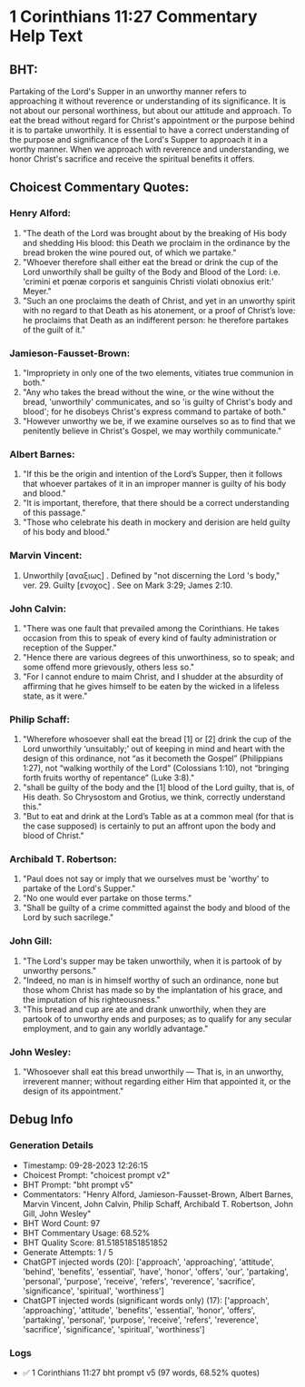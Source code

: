 # 1 Corinthians 11:27 Commentary Help Text

## BHT:
Partaking of the Lord's Supper in an unworthy manner refers to approaching it without reverence or understanding of its significance. It is not about our personal worthiness, but about our attitude and approach. To eat the bread without regard for Christ's appointment or the purpose behind it is to partake unworthily. It is essential to have a correct understanding of the purpose and significance of the Lord's Supper to approach it in a worthy manner. When we approach with reverence and understanding, we honor Christ's sacrifice and receive the spiritual benefits it offers.

## Choicest Commentary Quotes:
### Henry Alford:
1. "The death of the Lord was brought about by the breaking of His body and shedding His blood: this Death we proclaim in the ordinance by the bread broken the wine poured out, of which we partake."
2. "Whoever therefore shall either eat the bread or drink the cup of the Lord unworthily shall be guilty of the Body and Blood of the Lord: i.e. 'crimini et pœnæ corporis et sanguinis Christi violati obnoxius erit:' Meyer."
3. "Such an one proclaims the death of Christ, and yet in an unworthy spirit with no regard to that Death as his atonement, or a proof of Christ’s love: he proclaims that Death as an indifferent person: he therefore partakes of the guilt of it."

### Jamieson-Fausset-Brown:
1. "Impropriety in only one of the two elements, vitiates true communion in both."
2. "Any who takes the bread without the wine, or the wine without the bread, 'unworthily' communicates, and so 'is guilty of Christ's body and blood'; for he disobeys Christ's express command to partake of both."
3. "However unworthy we be, if we examine ourselves so as to find that we penitently believe in Christ's Gospel, we may worthily communicate."

### Albert Barnes:
1. "If this be the origin and intention of the Lord’s Supper, then it follows that whoever partakes of it in an improper manner is guilty of his body and blood."
2. "It is important, therefore, that there should be a correct understanding of this passage."
3. "Those who celebrate his death in mockery and derision are held guilty of his body and blood."

### Marvin Vincent:
1. Unworthily [αναξιως] . Defined by "not discerning the Lord 's body," ver. 29. Guilty [ενοχος] . See on Mark 3:29; James 2:10.

### John Calvin:
1. "There was one fault that prevailed among the Corinthians. He takes occasion from this to speak of every kind of faulty administration or reception of the Supper."
2. "Hence there are various degrees of this unworthiness, so to speak; and some offend more grievously, others less so."
3. "For I cannot endure to maim Christ, and I shudder at the absurdity of affirming that he gives himself to be eaten by the wicked in a lifeless state, as it were."

### Philip Schaff:
1. "Wherefore whosoever shall eat the bread [1] or [2] drink the cup of the Lord unworthily ‘unsuitably;’ out of keeping in mind and heart with the design of this ordinance, not “as it becometh the Gospel” (Philippians 1:27), not “walking worthily of the Lord” (Colossians 1:10), not “bringing forth fruits worthy of repentance” (Luke 3:8)."
2. "shall be guilty of the body and the [1] blood of the Lord guilty, that is, of His death. So Chrysostom and Grotius, we think, correctly understand this."
3. "But to eat and drink at the Lord’s Table as at a common meal (for that is the case supposed) is certainly to put an affront upon the body and blood of Christ."

### Archibald T. Robertson:
1. "Paul does not say or imply that we ourselves must be 'worthy' to partake of the Lord's Supper."
2. "No one would ever partake on those terms."
3. "Shall be guilty of a crime committed against the body and blood of the Lord by such sacrilege."

### John Gill:
1. "The Lord's supper may be taken unworthily, when it is partook of by unworthy persons."
2. "Indeed, no man is in himself worthy of such an ordinance, none but those whom Christ has made so by the implantation of his grace, and the imputation of his righteousness."
3. "This bread and cup are ate and drank unworthily, when they are partook of to unworthy ends and purposes; as to qualify for any secular employment, and to gain any worldly advantage."

### John Wesley:
1. "Whosoever shall eat this bread unworthily — That is, in an unworthy, irreverent manner; without regarding either Him that appointed it, or the design of its appointment."



## Debug Info
### Generation Details
- Timestamp: 09-28-2023 12:26:15
- Choicest Prompt: "choicest prompt v2"
- BHT Prompt: "bht prompt v5"
- Commentators: "Henry Alford, Jamieson-Fausset-Brown, Albert Barnes, Marvin Vincent, John Calvin, Philip Schaff, Archibald T. Robertson, John Gill, John Wesley"
- BHT Word Count: 97
- BHT Commentary Usage: 68.52%
- BHT Quality Score: 81.51851851851852
- Generate Attempts: 1 / 5
- ChatGPT injected words (20):
	['approach', 'approaching', 'attitude', 'behind', 'benefits', 'essential', 'have', 'honor', 'offers', 'our', 'partaking', 'personal', 'purpose', 'receive', 'refers', 'reverence', 'sacrifice', 'significance', 'spiritual', 'worthiness']
- ChatGPT injected words (significant words only) (17):
	['approach', 'approaching', 'attitude', 'benefits', 'essential', 'honor', 'offers', 'partaking', 'personal', 'purpose', 'receive', 'refers', 'reverence', 'sacrifice', 'significance', 'spiritual', 'worthiness']

### Logs
- ✅ 1 Corinthians 11:27 bht prompt v5 (97 words, 68.52% quotes)